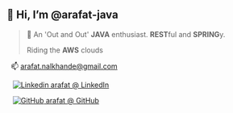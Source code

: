 ## 👋 Hi, I’m @arafat-java

> 👀 An 'Out and Out' **JAVA** enthusiast. **REST**ful and **SPRING**y.
> 
> Riding the **AWS** clouds

&nbsp;  📫 arafat.nalkhande@gmail.com

&nbsp;&nbsp; [![Linkedin](https://i.stack.imgur.com/gVE0j.png) arafat @ LinkedIn](https://www.linkedin.com/in/mohammed-arafat-nalkhande/)

&nbsp; &nbsp;[![GitHub](https://i.stack.imgur.com/tskMh.png) arafat @ GitHub](https://github.com/arafat-java)


<!---
arafat-java/arafat-java is a ✨ special ✨ repository because its `README.md` (this file) appears on your GitHub profile.
You can click the Preview link to take a look at your changes.
--->
